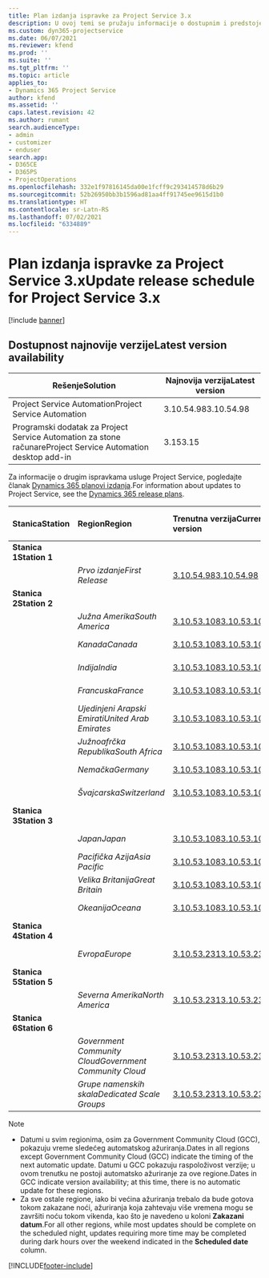 ```yaml
---
title: Plan izdanja ispravke za Project Service 3.x
description: U ovoj temi se pružaju informacije o dostupnim i predstojećim izdanjima usluge Dynamics 365 Project Service Automation.
ms.custom: dyn365-projectservice
ms.date: 06/07/2021
ms.reviewer: kfend
ms.prod: ''
ms.suite: ''
ms.tgt_pltfrm: ''
ms.topic: article
applies_to:
- Dynamics 365 Project Service
author: kfend
ms.assetid: ''
caps.latest.revision: 42
ms.author: rumant
search.audienceType:
- admin
- customizer
- enduser
search.app:
- D365CE
- D365PS
- ProjectOperations
ms.openlocfilehash: 332e1f97816145da00e1fcff9c293414578d6b29
ms.sourcegitcommit: 52b26950bb3b1596ad81aa4ff91745ee9615d1b0
ms.translationtype: HT
ms.contentlocale: sr-Latn-RS
ms.lasthandoff: 07/02/2021
ms.locfileid: "6334889"
---
```

# <a name="update-release-schedule-for-project-service-3x"></a><span data-ttu-id="da724-103">Plan izdanja ispravke za Project Service 3.x</span><span class="sxs-lookup"><span data-stu-id="da724-103">Update release schedule for Project Service 3.x</span></span>

[!include [banner](../includes/psa-now-project-operations.md)]

## <a name="latest-version-availability"></a><span data-ttu-id="da724-104">Dostupnost najnovije verzije</span><span class="sxs-lookup"><span data-stu-id="da724-104">Latest version availability</span></span>

| <span data-ttu-id="da724-105">Rešenje</span><span class="sxs-lookup"><span data-stu-id="da724-105">Solution</span></span>  | <span data-ttu-id="da724-106">Najnovija verzija</span><span class="sxs-lookup"><span data-stu-id="da724-106">Latest version</span></span> |
|-------|----|
| <span data-ttu-id="da724-107">Project Service Automation</span><span class="sxs-lookup"><span data-stu-id="da724-107">Project Service Automation</span></span>    | <span data-ttu-id="da724-108">3.10.54.98</span><span class="sxs-lookup"><span data-stu-id="da724-108">3.10.54.98</span></span> |
| <span data-ttu-id="da724-109">Programski dodatak za Project Service Automation za stone računare</span><span class="sxs-lookup"><span data-stu-id="da724-109">Project Service Automation desktop add-in</span></span>                | <span data-ttu-id="da724-110">3.15</span><span class="sxs-lookup"><span data-stu-id="da724-110">3.15</span></span>          |

<span data-ttu-id="da724-111">Za informacije o drugim ispravkama usluge Project Service, pogledajte članak [Dynamics 365 planovi izdanja](/dynamics365/release-plans/).</span><span class="sxs-lookup"><span data-stu-id="da724-111">For information about updates to Project Service, see the [Dynamics 365 release plans](/dynamics365/release-plans/).</span></span> 

| <span data-ttu-id="da724-112">Stanica</span><span class="sxs-lookup"><span data-stu-id="da724-112">Station</span></span>  | <span data-ttu-id="da724-113">Region</span><span class="sxs-lookup"><span data-stu-id="da724-113">Region</span></span> | <span data-ttu-id="da724-114">Trenutna verzija</span><span class="sxs-lookup"><span data-stu-id="da724-114">Current version</span></span> | <span data-ttu-id="da724-115">Sledeća verzija</span><span class="sxs-lookup"><span data-stu-id="da724-115">Next version</span></span> |  <span data-ttu-id="da724-116">Planirani datum</span><span class="sxs-lookup"><span data-stu-id="da724-116">Scheduled date</span></span>
| :---   | :---   | :---   | :---   |:---   |         
|<span data-ttu-id="da724-117"><strong>Stanica 1</strong></span><span class="sxs-lookup"><span data-stu-id="da724-117"><strong>Station 1</strong></span></span> | |  |  | |
| | <span data-ttu-id="da724-118"><i>Prvo izdanje</i></span><span class="sxs-lookup"><span data-stu-id="da724-118"><i>First Release</i></span></span> | [<span data-ttu-id="da724-119">3.10.54.98</span><span class="sxs-lookup"><span data-stu-id="da724-119">3.10.54.98</span></span>](whats-new-ur-33.md) | <span data-ttu-id="da724-120">TBD</span><span class="sxs-lookup"><span data-stu-id="da724-120">TBD</span></span> | <span data-ttu-id="da724-121">28. jul 2021.</span><span class="sxs-lookup"><span data-stu-id="da724-121">July 28, 2021</span></span>
|<span data-ttu-id="da724-122"><strong>Stanica 2</strong></span><span class="sxs-lookup"><span data-stu-id="da724-122"><strong>Station 2</strong></span></span> | |  |  | |
| | <span data-ttu-id="da724-123"><i>Južna Amerika</i></span><span class="sxs-lookup"><span data-stu-id="da724-123"><i>South America</i></span></span> | [<span data-ttu-id="da724-124">3.10.53.108</span><span class="sxs-lookup"><span data-stu-id="da724-124">3.10.53.108</span></span>](whats-new-ur-32.md) | [<span data-ttu-id="da724-125">3.10.54.98</span><span class="sxs-lookup"><span data-stu-id="da724-125">3.10.54.98</span></span>](whats-new-ur-33.md) | <span data-ttu-id="da724-126">09. jul 2021.</span><span class="sxs-lookup"><span data-stu-id="da724-126">July 09, 2021</span></span>
| | <span data-ttu-id="da724-127"><i>Kanada</i></span><span class="sxs-lookup"><span data-stu-id="da724-127"><i>Canada</i></span></span> | [<span data-ttu-id="da724-128">3.10.53.108</span><span class="sxs-lookup"><span data-stu-id="da724-128">3.10.53.108</span></span>](whats-new-ur-32.md) | [<span data-ttu-id="da724-129">3.10.54.98</span><span class="sxs-lookup"><span data-stu-id="da724-129">3.10.54.98</span></span>](whats-new-ur-33.md) | <span data-ttu-id="da724-130">09. jul 2021.</span><span class="sxs-lookup"><span data-stu-id="da724-130">July 09, 2021</span></span>
| | <span data-ttu-id="da724-131"><i>Indija</i></span><span class="sxs-lookup"><span data-stu-id="da724-131"><i>India</i></span></span> | [<span data-ttu-id="da724-132">3.10.53.108</span><span class="sxs-lookup"><span data-stu-id="da724-132">3.10.53.108</span></span>](whats-new-ur-32.md) | [<span data-ttu-id="da724-133">3.10.54.98</span><span class="sxs-lookup"><span data-stu-id="da724-133">3.10.54.98</span></span>](whats-new-ur-33.md) | <span data-ttu-id="da724-134">09. jul 2021.</span><span class="sxs-lookup"><span data-stu-id="da724-134">July 09, 2021</span></span>
| | <span data-ttu-id="da724-135"><i>Francuska</i></span><span class="sxs-lookup"><span data-stu-id="da724-135"><i>France</i></span></span> | [<span data-ttu-id="da724-136">3.10.53.108</span><span class="sxs-lookup"><span data-stu-id="da724-136">3.10.53.108</span></span>](whats-new-ur-32.md) | [<span data-ttu-id="da724-137">3.10.54.98</span><span class="sxs-lookup"><span data-stu-id="da724-137">3.10.54.98</span></span>](whats-new-ur-33.md) | <span data-ttu-id="da724-138">09. jul 2021.</span><span class="sxs-lookup"><span data-stu-id="da724-138">July 09, 2021</span></span>
| | <span data-ttu-id="da724-139"><i>Ujedinjeni Arapski Emirati</i></span><span class="sxs-lookup"><span data-stu-id="da724-139"><i>United Arab Emirates</i></span></span> | [<span data-ttu-id="da724-140">3.10.53.108</span><span class="sxs-lookup"><span data-stu-id="da724-140">3.10.53.108</span></span>](whats-new-ur-32.md) | [<span data-ttu-id="da724-141">3.10.54.98</span><span class="sxs-lookup"><span data-stu-id="da724-141">3.10.54.98</span></span>](whats-new-ur-33.md) | <span data-ttu-id="da724-142">09. jul 2021.</span><span class="sxs-lookup"><span data-stu-id="da724-142">July 09, 2021</span></span>
| | <span data-ttu-id="da724-143"><i>Južnoafrčka Republika</i></span><span class="sxs-lookup"><span data-stu-id="da724-143"><i>South Africa</i></span></span> | [<span data-ttu-id="da724-144">3.10.53.108</span><span class="sxs-lookup"><span data-stu-id="da724-144">3.10.53.108</span></span>](whats-new-ur-32.md) | [<span data-ttu-id="da724-145">3.10.54.98</span><span class="sxs-lookup"><span data-stu-id="da724-145">3.10.54.98</span></span>](whats-new-ur-33.md) | <span data-ttu-id="da724-146">09. jul 2021.</span><span class="sxs-lookup"><span data-stu-id="da724-146">July 09, 2021</span></span>
| | <span data-ttu-id="da724-147"><i>Nemačka</i></span><span class="sxs-lookup"><span data-stu-id="da724-147"><i>Germany</i></span></span> | [<span data-ttu-id="da724-148">3.10.53.108</span><span class="sxs-lookup"><span data-stu-id="da724-148">3.10.53.108</span></span>](whats-new-ur-32.md) | [<span data-ttu-id="da724-149">3.10.54.98</span><span class="sxs-lookup"><span data-stu-id="da724-149">3.10.54.98</span></span>](whats-new-ur-33.md) | <span data-ttu-id="da724-150">09. jul 2021.</span><span class="sxs-lookup"><span data-stu-id="da724-150">July 09, 2021</span></span>
| | <span data-ttu-id="da724-151"><i>Švajcarska</i></span><span class="sxs-lookup"><span data-stu-id="da724-151"><i>Switzerland</i></span></span> | [<span data-ttu-id="da724-152">3.10.53.108</span><span class="sxs-lookup"><span data-stu-id="da724-152">3.10.53.108</span></span>](whats-new-ur-32.md) | [<span data-ttu-id="da724-153">3.10.54.98</span><span class="sxs-lookup"><span data-stu-id="da724-153">3.10.54.98</span></span>](whats-new-ur-33.md) | <span data-ttu-id="da724-154">09. jul 2021.</span><span class="sxs-lookup"><span data-stu-id="da724-154">July 09, 2021</span></span>
|<span data-ttu-id="da724-155"><strong>Stanica 3</strong></span><span class="sxs-lookup"><span data-stu-id="da724-155"><strong>Station 3</strong></span></span> | |  |  | |
| | <span data-ttu-id="da724-156"><i>Japan</i></span><span class="sxs-lookup"><span data-stu-id="da724-156"><i>Japan</i></span></span> | [<span data-ttu-id="da724-157">3.10.53.108</span><span class="sxs-lookup"><span data-stu-id="da724-157">3.10.53.108</span></span>](whats-new-ur-32.md) | [<span data-ttu-id="da724-158">3.10.54.98</span><span class="sxs-lookup"><span data-stu-id="da724-158">3.10.54.98</span></span>](whats-new-ur-33.md) | <span data-ttu-id="da724-159">16. jul 2021.</span><span class="sxs-lookup"><span data-stu-id="da724-159">July 16, 2021</span></span>
| | <span data-ttu-id="da724-160"><i>Pacifička Azija</i></span><span class="sxs-lookup"><span data-stu-id="da724-160"><i>Asia Pacific</i></span></span> | [<span data-ttu-id="da724-161">3.10.53.108</span><span class="sxs-lookup"><span data-stu-id="da724-161">3.10.53.108</span></span>](whats-new-ur-32.md) | [<span data-ttu-id="da724-162">3.10.54.98</span><span class="sxs-lookup"><span data-stu-id="da724-162">3.10.54.98</span></span>](whats-new-ur-33.md) | <span data-ttu-id="da724-163">16. jul 2021.</span><span class="sxs-lookup"><span data-stu-id="da724-163">July 16, 2021</span></span>
| | <span data-ttu-id="da724-164"><i>Velika Britanija</i></span><span class="sxs-lookup"><span data-stu-id="da724-164"><i>Great Britain</i></span></span> | [<span data-ttu-id="da724-165">3.10.53.108</span><span class="sxs-lookup"><span data-stu-id="da724-165">3.10.53.108</span></span>](whats-new-ur-32.md) | [<span data-ttu-id="da724-166">3.10.54.98</span><span class="sxs-lookup"><span data-stu-id="da724-166">3.10.54.98</span></span>](whats-new-ur-33.md) | <span data-ttu-id="da724-167">16. jul 2021.</span><span class="sxs-lookup"><span data-stu-id="da724-167">July 16, 2021</span></span>
| | <span data-ttu-id="da724-168"><i>Okeanija</i></span><span class="sxs-lookup"><span data-stu-id="da724-168"><i>Oceana</i></span></span> | [<span data-ttu-id="da724-169">3.10.53.108</span><span class="sxs-lookup"><span data-stu-id="da724-169">3.10.53.108</span></span>](whats-new-ur-32.md) | [<span data-ttu-id="da724-170">3.10.54.98</span><span class="sxs-lookup"><span data-stu-id="da724-170">3.10.54.98</span></span>](whats-new-ur-33.md) | <span data-ttu-id="da724-171">16. jul 2021.</span><span class="sxs-lookup"><span data-stu-id="da724-171">July 16, 2021</span></span>
|<span data-ttu-id="da724-172"><strong>Stanica 4</strong></span><span class="sxs-lookup"><span data-stu-id="da724-172"><strong>Station 4</strong></span></span> | |  |  | |
| | <span data-ttu-id="da724-173"><i>Evropa</i></span><span class="sxs-lookup"><span data-stu-id="da724-173"><i>Europe</i></span></span> | [<span data-ttu-id="da724-174">3.10.53.231</span><span class="sxs-lookup"><span data-stu-id="da724-174">3.10.53.231</span></span>](whats-new-ur-32-5.md) | [<span data-ttu-id="da724-175">3.10.54.98</span><span class="sxs-lookup"><span data-stu-id="da724-175">3.10.54.98</span></span>](whats-new-ur-33.md) | <span data-ttu-id="da724-176">23. jul 2021.</span><span class="sxs-lookup"><span data-stu-id="da724-176">July 23, 2021</span></span>
|<span data-ttu-id="da724-177"><strong>Stanica 5</strong></span><span class="sxs-lookup"><span data-stu-id="da724-177"><strong>Station 5</strong></span></span> | |  |  | |
| | <span data-ttu-id="da724-178"><i>Severna Amerika</i></span><span class="sxs-lookup"><span data-stu-id="da724-178"><i>North America</i></span></span> | [<span data-ttu-id="da724-179">3.10.53.231</span><span class="sxs-lookup"><span data-stu-id="da724-179">3.10.53.231</span></span>](whats-new-ur-32-5.md) | [<span data-ttu-id="da724-180">3.10.54.98</span><span class="sxs-lookup"><span data-stu-id="da724-180">3.10.54.98</span></span>](whats-new-ur-33.md) | <span data-ttu-id="da724-181">30. jul 2021.</span><span class="sxs-lookup"><span data-stu-id="da724-181">July 30, 2021</span></span>
|<span data-ttu-id="da724-182"><strong>Stanica 6</strong></span><span class="sxs-lookup"><span data-stu-id="da724-182"><strong>Station 6</strong></span></span> | |  |  | |
| | <span data-ttu-id="da724-183"><i>Government Community Cloud</i></span><span class="sxs-lookup"><span data-stu-id="da724-183"><i>Government Community Cloud</i></span></span> | [<span data-ttu-id="da724-184">3.10.53.231</span><span class="sxs-lookup"><span data-stu-id="da724-184">3.10.53.231</span></span>](whats-new-ur-32-5.md) | [<span data-ttu-id="da724-185">3.10.54.98</span><span class="sxs-lookup"><span data-stu-id="da724-185">3.10.54.98</span></span>](whats-new-ur-33.md) | <span data-ttu-id="da724-186">30. jul 2021.</span><span class="sxs-lookup"><span data-stu-id="da724-186">July 30, 2021</span></span>
| | <span data-ttu-id="da724-187"><i>Grupe namenskih skala</i></span><span class="sxs-lookup"><span data-stu-id="da724-187"><i>Dedicated Scale Groups</i></span></span> | [<span data-ttu-id="da724-188">3.10.53.231</span><span class="sxs-lookup"><span data-stu-id="da724-188">3.10.53.231</span></span>](whats-new-ur-32-5.md) | [<span data-ttu-id="da724-189">3.10.54.98</span><span class="sxs-lookup"><span data-stu-id="da724-189">3.10.54.98</span></span>](whats-new-ur-33.md) | <span data-ttu-id="da724-190">06. avgust 2021.</span><span class="sxs-lookup"><span data-stu-id="da724-190">August 06, 2021</span></span>

>[!Note]
> - <span data-ttu-id="da724-191">Datumi u svim regionima, osim za Government Community Cloud (GCC), pokazuju vreme sledećeg automatskog ažuriranja.</span><span class="sxs-lookup"><span data-stu-id="da724-191">Dates in all regions except Government Community Cloud (GCC) indicate the timing of the next automatic update.</span></span> <span data-ttu-id="da724-192">Datumi u GCC pokazuju raspoloživost verzije; u ovom trenutku ne postoji automatsko ažuriranje za ove regione.</span><span class="sxs-lookup"><span data-stu-id="da724-192">Dates in GCC indicate version availability; at this time, there is no automatic update for these regions.</span></span>
> - <span data-ttu-id="da724-193">Za sve ostale regione, iako bi većina ažuriranja trebalo da bude gotova tokom zakazane noći, ažuriranja koja zahtevaju više vremena mogu se završiti noću tokom vikenda, kao što je navedeno u koloni **Zakazani datum**.</span><span class="sxs-lookup"><span data-stu-id="da724-193">For all other regions, while most updates should be complete on the scheduled night, updates requiring more time may be completed during dark hours over the weekend indicated in the **Scheduled date** column.</span></span>


[!INCLUDE[footer-include](../includes/footer-banner.md)]
